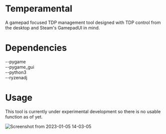 # Temperamental
A gamepad focused TDP management tool designed with TDP control from the desktop and Steam's GamepadUI in mind.

# Dependencies
--pygame\
--pygame_gui\
--python3\
--ryzenadj

# Usage
This tool is currently under experimental development so there is no usable function as of yet.

![Screenshot from 2023-01-05 14-03-05](https://user-images.githubusercontent.com/16360335/210869898-a59ae854-a5cd-44a9-941b-e617da0d4786.png)


